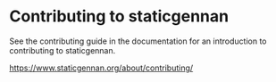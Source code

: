 # Contributing to staticgennan

See the contributing guide in the documentation for an
introduction to contributing to staticgennan.

<https://www.staticgennan.org/about/contributing/>
